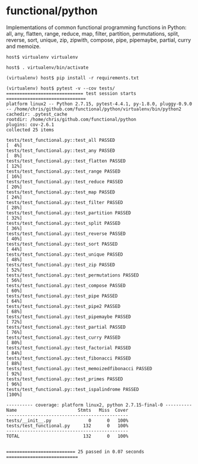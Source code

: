# functional/python

Implementations of common functional programming functions in Python:
all, any, flatten, range, reduce, map, filter, partition, permutations,
split, reverse, sort, unique, zip, zipwith, compose, pipe, pipemaybe, partial,
curry and memoize.

    host$ virtualenv virtualenv

    host$ . virtualenv/bin/activate

    (virtualenv) host$ pip install -r requirements.txt

    (virtualenv) host$ pytest -v --cov tests/
    ============================= test session starts ==============================
    platform linux2 -- Python 2.7.15, pytest-4.4.1, py-1.8.0, pluggy-0.9.0 -- /home/chris/github.com/functional/python/virtualenv/bin/python2
    cachedir: .pytest_cache
    rootdir: /home/chris/github.com/functional/python
    plugins: cov-2.6.1
    collected 25 items

    tests/test_functional.py::test_all PASSED                                [  4%]
    tests/test_functional.py::test_any PASSED                                [  8%]
    tests/test_functional.py::test_flatten PASSED                            [ 12%]
    tests/test_functional.py::test_range PASSED                              [ 16%]
    tests/test_functional.py::test_reduce PASSED                             [ 20%]
    tests/test_functional.py::test_map PASSED                                [ 24%]
    tests/test_functional.py::test_filter PASSED                             [ 28%]
    tests/test_functional.py::test_partition PASSED                          [ 32%]
    tests/test_functional.py::test_split PASSED                              [ 36%]
    tests/test_functional.py::test_reverse PASSED                            [ 40%]
    tests/test_functional.py::test_sort PASSED                               [ 44%]
    tests/test_functional.py::test_unique PASSED                             [ 48%]
    tests/test_functional.py::test_zip PASSED                                [ 52%]
    tests/test_functional.py::test_permutations PASSED                       [ 56%]
    tests/test_functional.py::test_compose PASSED                            [ 60%]
    tests/test_functional.py::test_pipe PASSED                               [ 64%]
    tests/test_functional.py::test_pipe2 PASSED                              [ 68%]
    tests/test_functional.py::test_pipemaybe PASSED                          [ 72%]
    tests/test_functional.py::test_partial PASSED                            [ 76%]
    tests/test_functional.py::test_curry PASSED                              [ 80%]
    tests/test_functional.py::test_factorial PASSED                          [ 84%]
    tests/test_functional.py::test_fibonacci PASSED                          [ 88%]
    tests/test_functional.py::test_memoizedfibonacci PASSED                  [ 92%]
    tests/test_functional.py::test_primes PASSED                             [ 96%]
    tests/test_functional.py::test_ispalindrome PASSED                       [100%]

    ---------- coverage: platform linux2, python 2.7.15-final-0 ----------
    Name                       Stmts   Miss  Cover
    ----------------------------------------------
    tests/__init__.py              0      0   100%
    tests/test_functional.py     132      0   100%
    ----------------------------------------------
    TOTAL                        132      0   100%


    ========================== 25 passed in 0.07 seconds ===========================
